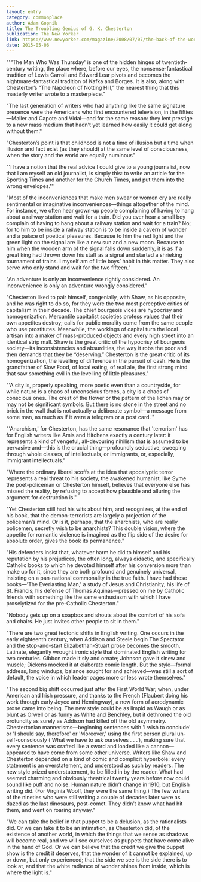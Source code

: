 ```yaml
---
layout: entry
category: commonplace
author: Adam Gopnik
title: The Troubling Genius of G. K. Chesterton
publication: The New Yorker
link: https://www.newyorker.com/magazine/2008/07/07/the-back-of-the-world
date: 2015-05-06
---
```


"'“The Man Who Was Thursday' is one of the hidden hinges of twentieth-century writing, the place where, before our eyes, the nonsense-fantastical tradition of Lewis Carroll and Edward Lear pivots and becomes the nightmare-fantastical tradition of Kafka and Borges. It is also, along with Chesterton’s “The Napoleon of Notting Hill,” the nearest thing that this masterly writer wrote to a masterpiece."

"The last generation of writers who had anything like the same signature presence were the Americans who first encountered television, in the fifties—Mailer and Capote and Vidal—and for the same reason: they lent prestige to a new mass medium that hadn’t yet learned how easily it could get along without them."

"Chesterton’s point is that childhood is not a time of illusion but a time when illusion and fact exist (as they should) at the same level of consciousness, when the story and the world are equally numinous"

"'I have a notion that the real advice I could give to a young journalist, now that I am myself an old journalist, is simply this: to write an article for the Sporting Times and another for the Church Times, and put them into the wrong envelopes.'"

"Most of the inconveniences that make men swear or women cry are really sentimental or imaginative inconveniences—things altogether of the mind. For instance, we often hear grown-up people complaining of having to hang about a railway station and wait for a train. Did you ever hear a small boy complain of having to hang about a railway station and wait for a train? No; for to him to be inside a railway station is to be inside a cavern of wonder and a palace of poetical pleasures. Because to him the red light and the green light on the signal are like a new sun and a new moon. Because to him when the wooden arm of the signal falls down suddenly, it is as if a great king had thrown down his staff as a signal and started a shrieking tournament of trains. I myself am of little boys’ habit in this matter. They also serve who only stand and wait for the two fifteen."

"An adventure is only an inconvenience rightly considered. An inconvenience is only an adventure wrongly considered."

"Chesterton liked to pair himself, congenially, with Shaw, as his opposite, and he was right to do so, for they were the two most perceptive critics of capitalism in their decade. The chief bourgeois vices are hypocrisy and homogenization. Mercantile capitalist societies profess values that their own appetites destroy; calls for public morality come from the same people who use prostitutes. Meanwhile, the workings of capital turn the local artisan into a maker of mass-produced objects and every high street into an identical strip mall. Shaw is the great critic of the hypocrisy of bourgeois society—its inconsistencies and absurdities, the way it robs the poor and then demands that they be “deserving.” Chesterton is the great critic of its homogenization, the levelling of difference in the pursuit of cash. He is the grandfather of Slow Food, of local eating, of real ale, the first strong mind that saw something evil in the levelling of little pleasures."

"'A city is, properly speaking, more poetic even than a countryside, for while nature is a chaos of unconscious forces, a city is a chaos of conscious ones. The crest of the flower or the pattern of the lichen may or may not be significant symbols. But there is no stone in the street and no brick in the wall that is not actually a deliberate symbol—a message from some man, as much as if it were a telegram or a post card.'"

"'Anarchism,' for Chesterton, has the same resonance that 'terrorism' has for English writers like Amis and Hitchens exactly a century later: it represents a kind of vengeful, all-devouring nihilism that is assumed to be pervasive and—this is the crucial thing—profoundly seductive, sweeping through whole classes, of intellectuals, or immigrants, or, especially, immigrant intellectuals."

"Where the ordinary liberal scoffs at the idea that apocalyptic terror represents a real threat to his society, the awakened humanist, like Syme the poet-policeman or Chesterton himself, believes that everyone else has missed the reality, by refusing to accept how plausible and alluring the argument for destruction is."

"Yet Chesterton still had his wits about him, and recognizes, at the end of his book, that the demon-terrorists are largely a projection of the policeman’s mind. Or is it, perhaps, that the anarchists, who are really policemen, secretly wish to be anarchists? This double vision, where the appetite for romantic violence is imagined as the flip side of the desire for absolute order, gives the book its permanence."

"His defenders insist that, whatever harm he did to himself and his reputation by his prejudices, the often long, always didactic, and specifically Catholic books to which he devoted himself after his conversion more than make up for it, since they are both profound and genuinely universal, insisting on a pan-national commonality in the true faith. I have had these books—'The Everlasting Man,' a study of Jesus and Christianity; his life of St. Francis; his defense of Thomas Aquinas—pressed on me by Catholic friends with something like the same enthusiasm with which I have proselytized for the pre-Catholic Chesterton."

"Nobody gets up on a soapbox and shouts about the comfort of his sofa and chairs. He just invites other people to sit in them."

"There are two great tectonic shifts in English writing. One occurs in the early eighteenth century, when Addison and Steele begin The Spectator and the stop-and-start Elizabethan-Stuart prose becomes the smooth, Latinate, elegantly wrought ironic style that dominated English writing for two centuries. Gibbon made it sly and ornate; Johnson gave it sinew and muscle; Dickens mocked it at elaborate comic length. But the style—formal address, long windups, balance sought for and achieved—was still a sort of default, the voice in which leader pages more or less wrote themselves."

"The second big shift occurred just after the First World War, when, under American and Irish pressure, and thanks to the French (Flaubert doing his work through early Joyce and Hemingway), a new form of aerodynamic prose came into being. The new style could be as limpid as Waugh or as blunt as Orwell or as funny as White and Benchley, but it dethroned the old orotundity as surely as Addison had killed off the old asymmetry. Chestertonian mannerisms—beginning sentences with 'I wish to conclude' or 'I should say, therefore' or 'Moreover,' using the first person plural un-self-consciously ('What we have to ask ourselves . . .'), making sure that every sentence was crafted like a sword and loaded like a cannon—appeared to have come from some other universe. Writers like Shaw and Chesterton depended on a kind of comic and complicit hyperbole: every statement is an overstatement, and understood as such by readers. The new style prized understatement, to be filled in by the reader. What had seemed charming and obviously theatrical twenty years before now could sound like puff and noise. Human nature didn’t change in 1910, but English writing did. (For Virginia Woolf, they were the same thing.) The few writers of the nineties who were still writing a couple of decades later were as dazed as the last dinosaurs, post-comet. They didn’t know what had hit them, and went on roaring anyway."

"We can take the belief in that puppet to be a delusion, as the rationalists did. Or we can take it to be an intimation, as Chesterton did, of the existence of another world, in which the things that we sense as shadows will become real, and we will see ourselves as puppets that have come alive in the hand of God. Or we can believe that the credit we give the puppet show is the credit it deserves, that the wonder of it cannot be explained, up or down, but only experienced; that the side we see is the side there is to look at, and that the white radiance of wonder shines from inside, which is where the light is."
